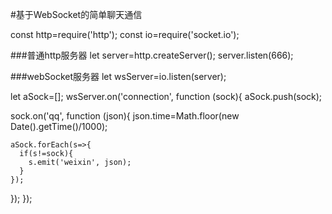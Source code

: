 #基于WebSocket的简单聊天通信

const http=require('http');
const io=require('socket.io');

###普通http服务器
let server=http.createServer();
server.listen(666);

###webSocket服务器
let wsServer=io.listen(server);

let aSock=[];
wsServer.on('connection', function (sock){
  aSock.push(sock);

  sock.on('qq', function (json){
    json.time=Math.floor(new Date().getTime()/1000);

    aSock.forEach(s=>{
      if(s!=sock){
        s.emit('weixin', json);
      }
    });
  });
});
